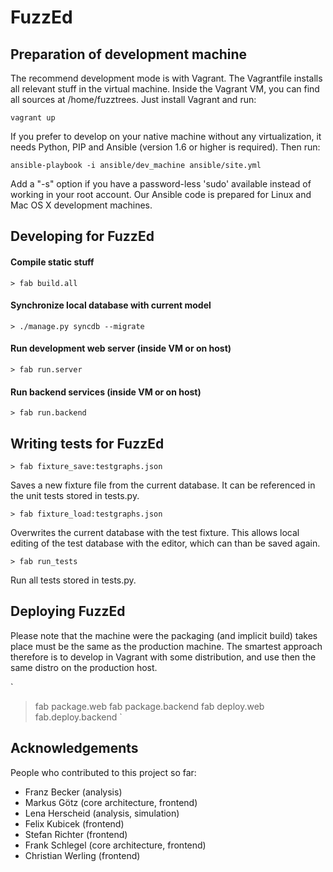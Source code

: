 # FuzzEd

## Preparation of development machine

The recommend development mode is with Vagrant. The Vagrantfile installs all relevant stuff in the virtual machine. Inside the Vagrant VM, you can find all sources at /home/fuzztrees. Just install Vagrant and run:

`vagrant up`

If you prefer to develop on your native machine without any virtualization, it needs Python, PIP and Ansible  (version 1.6 or higher is required). Then run:

`ansible-playbook -i ansible/dev_machine ansible/site.yml`

Add a "-s" option if you have a password-less 'sudo' available instead of working in your root account. Our Ansible code is prepared for Linux and Mac OS X development machines.

## Developing for FuzzEd

#### Compile static stuff                              

`> fab build.all`

#### Synchronize local database with current model

`> ./manage.py syncdb --migrate`

#### Run development web server (inside VM or on host)

`> fab run.server`

#### Run backend services (inside VM or on host)

`> fab run.backend`

## Writing tests for FuzzEd

`> fab fixture_save:testgraphs.json`

Saves a new fixture file from the current database. It can be referenced
in the unit tests stored in tests.py.

`> fab fixture_load:testgraphs.json`

Overwrites the current database with the test fixture. This allows local
editing of the test database with the editor, which can than be saved again.

`> fab run_tests`

Run all tests stored in tests.py.

## Deploying FuzzEd

Please note that the machine were the packaging (and implicit build) takes place must be the same as the production machine. The smartest approach therefore is to develop in Vagrant with some distribution, and use then the same distro on the production host.

`
> fab package.web
> fab package.backend
> fab deploy.web
> fab.deploy.backend
`

## Acknowledgements

People who contributed to this project so far:

* Franz Becker      (analysis)
* Markus Götz       (core architecture, frontend)
* Lena Herscheid    (analysis, simulation)
* Felix Kubicek     (frontend)
* Stefan Richter    (frontend)
* Frank Schlegel    (core architecture, frontend)
* Christian Werling (frontend)
